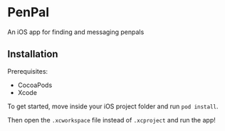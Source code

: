 # PenPal
An iOS app for finding and messaging penpals

## Installation

Prerequisites:
- CocoaPods
- Xcode

To get started, move inside your iOS project folder and run `pod install`. 

Then open the `.xcworkspace` file instead of `.xcproject` and run the app!

